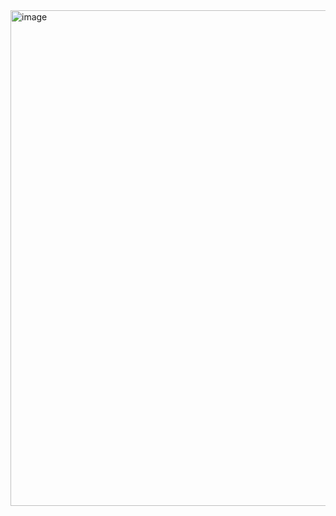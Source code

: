 <img width="793" alt="image" src="https://user-images.githubusercontent.com/101531662/230787763-e2d68417-89a0-48c3-8267-6ac9fd9ce482.png">
